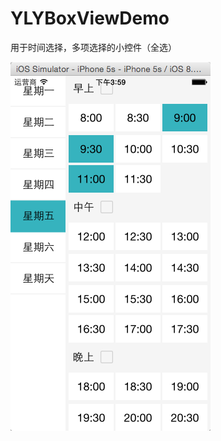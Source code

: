 # YLYBoxViewDemo
用于时间选择，多项选择的小控件（全选）


![image](https://github.com/xllyll/YLYBoxViewDemo/blob/master/page1.png?raw=true)
